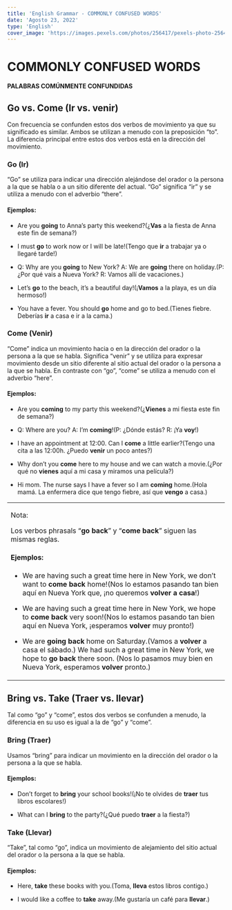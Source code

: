 ```yaml
---
title: 'English Grammar - COMMONLY CONFUSED WORDS'
date: 'Agosto 23, 2022'
type: 'English'
cover_image: 'https://images.pexels.com/photos/256417/pexels-photo-256417.jpeg'
---
```

# COMMONLY CONFUSED WORDS

**PALABRAS COMÚNMENTE CONFUNDIDAS**

## Go vs. Come (Ir vs. venir)

Con frecuencia se confunden estos dos verbos de movimiento ya que su significado es similar. Ambos se utilizan a menudo con la preposición “to”. La diferencia principal entre estos dos verbos está en la dirección del movimiento.

### Go (Ir)

“Go” se utiliza para indicar una dirección alejándose del orador o la persona a la que se habla o a un sitio diferente del actual. “Go” significa “ir” y se utiliza a menudo con el adverbio “there”.

#### Ejemplos:

* Are you **going** to Anna’s party this weekend?(¿**Vas** a la fiesta de Anna este fin de semana?)

* I must **go** to work now or I will be late!(Tengo que **ir** a trabajar ya o llegaré tarde!)

* Q: Why are you **going** to New York? A: We are **going** there on holiday.(P:¿Por qué vais a Nueva York? R: Vamos allí de vacaciones.)

* Let’s **go** to the beach, it’s a beautiful day!(¡**Vamos** a la playa, es un día hermoso!)

* You have a fever. You should **go** home and go to bed.(Tienes fiebre. Deberías **ir** a casa e ir a la cama.)

### Come (Venir)

“Come” indica un movimiento hacia o en la dirección del orador o la persona a la que se habla. Significa “venir” y se utiliza para expresar movimiento desde un sitio diferente al sitio actual del orador o la persona a la que se habla. En contraste con “go”, “come” se utiliza a menudo con el adverbio “here”.

#### Ejemplos:

* Are you **coming** to my party this weekend?(¿**Vienes** a mi fiesta este fin de semana?)

* Q: Where are you? A: I’m **coming**!(P: ¿Dónde estás? R: ¡Ya **voy**!)

* I have an appointment at 12:00\. Can I **come** a little earlier?(Tengo una cita a las 12:00h. ¿Puedo **venir** un poco antes?)

* Why don’t you **come** here to my house and we can watch a movie.(¿Por qué no **vienes** aquí a mi casa y miramos una película?)

* Hi mom. The nurse says I have a fever so I am **coming** home.(Hola mamá. La enfermera dice que tengo fiebre, así que **vengo** a casa.)

<table>

<tbody>

<tr>

<td>

Nota:

Los verbos phrasals “**go back**” y “**come back**” siguen las mismas reglas.

#### Ejemplos:

* We are having such a great time here in New York, we don’t want to **come back** home!(Nos lo estamos pasando tan bien aquí en Nueva York que, ¡no queremos **volver a casa**!)

* We are having such a great time here in New York, we hope to **come back** very soon!(Nos lo estamos pasando tan bien aquí en Nueva York, ¡esperamos **volver** muy pronto!)

* We are **going back** home on Saturday.(Vamos a **volver** a casa el sábado.) We had such a great time in New York, we hope to **go back** there soon. (Nos lo pasamos muy bien en Nueva York, esperamos **volver** pronto.)

</td>

</tr>

</tbody>

</table>

## Bring vs. Take (Traer vs. llevar)

Tal como “go” y “come”, estos dos verbos se confunden a menudo, la diferencia en su uso es igual a la de “go” y “come”.

### Bring (Traer)

Usamos “bring” para indicar un movimiento en la dirección del orador o la persona a la que se habla.

#### Ejemplos:

* Don’t forget to **bring** your school books!(¡No te olvides de **traer** tus libros escolares!)

* What can I **bring** to the party?(¿Qué puedo **traer** a la fiesta?)

### Take (Llevar)

“Take”, tal como “go”, indica un movimiento de alejamiento del sitio actual del orador o la persona a la que se habla.

#### Ejemplos:

* Here, **take** these books with you.(Toma, **lleva** estos libros contigo.)

* I would like a coffee to **take** away.(Me gustaría un café para **llevar**.)

